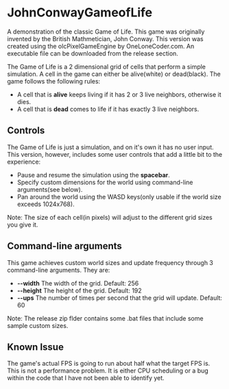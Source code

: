 # JohnConwayGameofLife
A demonstration of the classic Game of Life. This game was originally invented by the British Mathmetician, John Conway.
This version was created using the olcPixelGameEngine by OneLoneCoder.com. An executable file can be downloaded from the release section.

The Game of Life is a 2 dimensional grid of cells that perform a simple simulation. A cell in the game can either be alive(white) or dead(black). The game follows the following rules:

- A cell that is **alive** keeps living if it has 2 or 3 live neighbors, otherwise it dies.
- A cell that is **dead** comes to life if it has exactly 3 live neighbors.

## Controls

The Game of Life is just a simulation, and on it's own it has no user input. This version, however, includes some user controls that add a little bit to the experience:

- Pause and resume the simulation using the **spacebar**.
- Specify custom dimensions for the world using command-line arguments(see below).
- Pan around the world using the WASD keys(only usable if the world size exceeds 1024x768).

Note: The size of each cell(in pixels) will adjust to the different grid sizes you give it.

## Command-line arguments

This game achieves custom world sizes and update frequency through 3 command-line arguments. They are:

- **--width** The width of the grid. Default: 256
- **--height** The height of the grid. Default: 192
- **--ups** The number of times per second that the grid will update. Default: 60

Note: The release zip flder contains some .bat files that include some sample custom sizes.

## Known Issue

The game's actual FPS is going to run about half what the target FPS is. This is not a performance problem. It is either CPU scheduling
or a bug within the code that I have not been able to identify yet.
